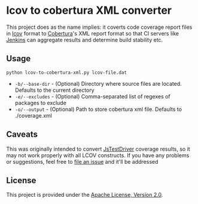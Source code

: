# lcov to cobertura XML converter

This project does as the name implies: it coverts code coverage report 
files in [lcov](http://ltp.sourceforge.net/coverage/lcov.php) format to
[Cobertura](http://cobertura.sourceforge.net/)'s XML report format so that
CI servers like [Jenkins](http://jenkins-ci.org) can aggregate results and 
determine build stability etc.

## Usage

    python lcov-to-cobertura-xml.py lcov-file.dat

 - `-b/--base-dir` - (Optional) Directory where source files are located. Defaults to the current directory
 - `-e/--excludes` - (Optional) Comma-separated list of regexes of packages to exclude
 - `-o/--output` - (Optional) Path to store cobertura xml file. Defaults to ./coverage.xml

## Caveats
This was originally intended to convert [JsTestDriver](http://code.google.com/p/js-test-driver/) coverage results, so it
may not work properly with all LCOV constructs. If you have any problems or
suggestions, feel free to 
[file an issue](https://github.com/eriwen/lcov-to-cobertura-xml/issues) 
and it'll be addressed

## License

This project is provided under the [Apache License, Version 2.0](http://www.apache.org/licenses/LICENSE-2.0).